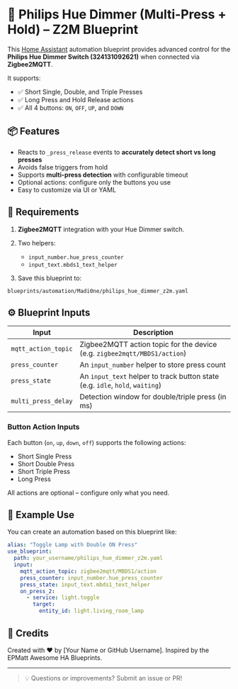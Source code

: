 # 📘 Philips Hue Dimmer (Multi-Press + Hold) – Z2M Blueprint

This [Home Assistant](https://www.home-assistant.io) automation blueprint provides advanced control for the **Philips Hue Dimmer Switch (324131092621)** when connected via **Zigbee2MQTT**.

It supports:
- ✅ Short Single, Double, and Triple Presses
- ✅ Long Press and Hold Release actions
- ✅ All 4 buttons: `ON`, `OFF`, `UP`, and `DOWN`

## 📦 Features

- Reacts to `_press_release` events to **accurately detect short vs long presses**
- Avoids false triggers from hold
- Supports **multi-press detection** with configurable timeout
- Optional actions: configure only the buttons you use
- Easy to customize via UI or YAML

## 🔧 Requirements

1. **Zigbee2MQTT** integration with your Hue Dimmer switch.
2. Two helpers:
   - `input_number.hue_press_counter`
   - `input_text.mbds1_text_helper`

3. Save this blueprint to:

```
blueprints/automation/Madi0ne/philips_hue_dimmer_z2m.yaml
```

## ⚙️ Blueprint Inputs

| Input | Description |
|-------|-------------|
| `mqtt_action_topic` | Zigbee2MQTT action topic for the device (e.g. `zigbee2mqtt/MBDS1/action`) |
| `press_counter` | An `input_number` helper to store press count |
| `press_state` | An `input_text` helper to track button state (e.g. `idle`, `hold`, `waiting`) |
| `multi_press_delay` | Detection window for double/triple press (in ms) |

### Button Action Inputs

Each button (`on`, `up`, `down`, `off`) supports the following actions:

- Short Single Press
- Short Double Press
- Short Triple Press
- Long Press

All actions are optional – configure only what you need.

## 🧪 Example Use

You can create an automation based on this blueprint like:

```yaml
alias: "Toggle Lamp with Double ON Press"
use_blueprint:
  path: your_username/philips_hue_dimmer_z2m.yaml
  input:
    mqtt_action_topic: zigbee2mqtt/MBDS1/action
    press_counter: input_number.hue_press_counter
    press_state: input_text.mbds1_text_helper
    on_press_2:
      - service: light.toggle
        target:
          entity_id: light.living_room_lamp
```

## 🙌 Credits

Created with ❤️ by [Your Name or GitHub Username]. Inspired by the EPMatt Awesome HA Blueprints.

---

> 💡 Questions or improvements? Submit an issue or PR!
